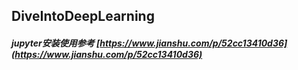 ## DiveIntoDeepLearning
  
##### jupyter安装使用参考 [https://www.jianshu.com/p/52cc13410d36](https://www.jianshu.com/p/52cc13410d36)

